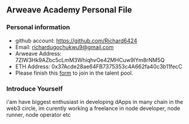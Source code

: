 ## Arweave Academy Personal File

### Personal information

- github account: https://github.com/Richard6424
- Email: richardugochukwu9@gmail.com
- Arweave Address: 7ZlW3Hk9AZbc5cLmM3WhiqhvOe42MHCuw9lYm8rNM5Q
- ETH Address: 0x37Acde28ae64FB7375353c4A662fa40c3b11fecC
- Please finish this [form](https://docs.google.com/forms/d/e/1FAIpQLSfWA5fIIcBgmRppm3jNz5vmf9Mai_QMVil-2pO4r7YKn_Zhtw/viewform?usp=sf_link) to join in the talent pool.

### Introduce Yourself
 i'am have biggest enthusiast in developing dApps in many chain in the web3 circle, im curently working a freelance in node developer, node runner, node operator etc

